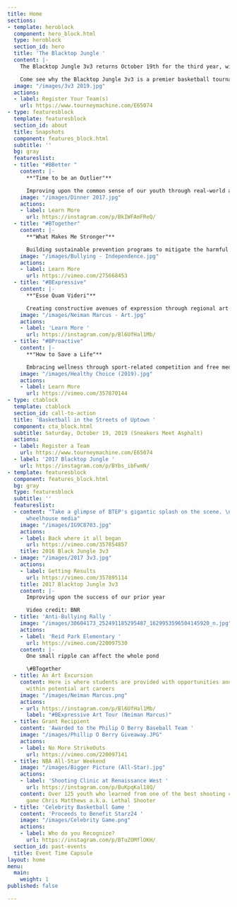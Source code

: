 ```yaml
---
title: Home
sections:
- template: heroblock
  component: hero_block.html
  type: heroblock
  section_id: hero
  title: 'The Blacktop Jungle '
  content: |-
    The Blacktop Jungle 3v3 returns October 19th for the third year, with over 100 expected teams, 400 players, and 1000 spectators from across the region. All skill and age levels as we converge on the streets of Charlotte for a day of competition and fun in the sun.

    Come see why the Blacktop Jungle 3v3 is a premier basketball tournament in the Carolinas.
  image: "/images/3v3 2019.jpg"
  actions:
  - label: Register Your Team(s)
    url: https://www.tourneymachine.com/E65074
- type: featuresblock
  template: featuresblock
  section_id: about
  title: Snapshots
  component: features_block.html
  subtitle: ''
  bg: gray
  featureslist:
  - title: "#BBetter "
    content: |-
      **"Time to be an Outlier"**

      Improving upon the common sense of our youth through real-world applications, in order to construct socially robust and diverse networks
    image: "/images/Dinner 2017.jpg"
    actions:
    - label: Learn More
      url: https://instagram.com/p/BkIWFAmFReQ/
  - title: "#BTogether"
    content: |-
      **"What Makes Me Stronger"**

      Building sustainable prevention programs to mitigate the harmful effects of depression, low self-esteem and academic inefficiency caused from bullying
    image: "/images/Bullying - Independence.jpg"
    actions:
    - label: Learn More
      url: https://vimeo.com/275668453
  - title: "#BExpressive"
    content: |-
      **"Esse Quam Videri"**

      Creating constructive avenues of expression through regional art competitions to enhance personal growth and artistic achievements of each individual
    image: "/images/Neiman Marcus - Art.jpg"
    actions:
    - label: 'Learn More '
      url: https://instagram.com/p/Bl6UfHal1Mb/
  - title: "#BProactive"
    content: |-
      **"How to Save a Life"**

      Embracing wellness through sport-related competition and free medical screenings to encourage individuals to lead healthy lives
    image: "/images/Healthy Choice (2019).jpg"
    actions:
    - label: Learn More
      url: https://vimeo.com/357870144
- type: ctablock
  template: ctablock
  section_id: call-to-action
  title: 'Basketball in the Streets of Uptown '
  component: cta_block.html
  subtitle: Saturday, October 19, 2019 (Sneakers Meet Asphalt)
  actions:
  - label: Register a Team
    url: https://www.tourneymachine.com/E65074
  - label: '2017 Blacktop Jungle '
    url: https://instagram.com/p/BYbs_ibFwmN/
- template: featuresblock
  component: features_block.html
  bg: gray
  type: featuresblock
  subtitle: ''
  featureslist:
  - content: "Take a glimpse of BTEP's gigantic splash on the scene. \n\nVideo credit:
      wheelhouse media"
    image: "/images/IG9C8703.jpg"
    actions:
    - label: Back where it all began
      url: https://vimeo.com/357854857
    title: 2016 Black Jungle 3v3
  - image: "/images/2017 3v3.jpg"
    actions:
    - label: Getting Results
      url: https://vimeo.com/357895114
    title: 2017 Blacktop Jungle 3v3
    content: |-
      Improving upon the success of our prior year

      Video credit: BNR
  - title: 'Anti-Bullying Rally '
    image: "/images/30604173_252491185295487_1629953596504145920_n.jpg"
    actions:
    - label: 'Reid Park Elementary '
      url: https://vimeo.com/220097530
    content: |-
      One small ripple can affect the whole pond

      \#BTogether
  - title: An Art Excursion
    content: Here is where students are provided with opportunities and experiences
      within potential art careers
    image: "/images/Neiman Marcus.png"
    actions:
    - url: https://instagram.com/p/Bl6UfHal1Mb/
      label: "#BExpressive Art Tour (Neiman Marcus)"
  - title: Grant Recipient
    content: 'Awarded to the Philip O Berry Baseball Team '
    image: "/images/Phillip O Berry Giveaway.JPG"
    actions:
    - label: No More StrikeOuts
      url: https://vimeo.com/220097141
  - title: NBA All-Star Weekend
    image: "/images/Bigger Picture (All-Star).jpg"
    actions:
    - label: 'Shooting Clinic at Renaissance West '
      url: https://instagram.com/p/BuKpqKal18Q/
    content: Over 125 youth who learned from one of the best shooting coaches in the
      game Chris Matthews a.k.a. Lethal Shooter
  - title: 'Celebrity Basketball Game '
    content: 'Proceeds to Benefit Starz24 '
    image: "/images/Celebrity Game.png"
    actions:
    - label: Who do you Recognize?
      url: https://instagram.com/p/BTuZOMflOKH/
  section_id: past-events
  title: Event Time Capsule
layout: home
menu:
  main:
    weight: 1
published: false

---
```

